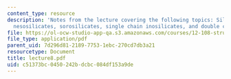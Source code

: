 ```yaml
---
content_type: resource
description: 'Notes from the lecture covering the following topics: Silicate taxonomy,
  nesosilicates, sorosilicates, single chain inosilicates, and double chain inosilicates.'
file: https://ol-ocw-studio-app-qa.s3.amazonaws.com/courses/12-108-structure-of-earth-materials-fall-2004/c51373bc0450242bdcbc084df153a9de_lecture8.pdf
file_type: application/pdf
parent_uid: 7d296d81-2189-7753-1ebc-270cd7db3a21
resourcetype: Document
title: lecture8.pdf
uid: c51373bc-0450-242b-dcbc-084df153a9de
---
```

